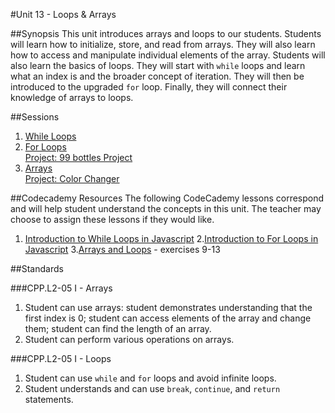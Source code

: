 #Unit 13 - Loops & Arrays

##Synopsis
This unit introduces arrays and loops to our students. Students will learn how to initialize, store, and read from arrays. They will also learn how to access and manipulate individual elements of the array. Students will also learn the basics of loops. They will start with ``while`` loops and learn what an index is and the broader concept of iteration. They will then be introduced to the upgraded ``for`` loop. Finally, they will connect their knowledge of arrays to loops.

##Sessions

1. [While Loops](sessions/1-while)
2. [For Loops](sessions/2-for)  
   [Project: 99 bottles Project](sessions/3-project-project-99bottles)
4. [Arrays](sessions/4-array)  
   [Project: Color Changer](sessions/5-project-colorChanger)

##Codecademy Resources
The following CodeCademy lessons correspond and will help student understand  the concepts in this unit. The teacher may choose to assign these lessons if they would like.

1. [Introduction to While Loops in Javascript](https://www.codecademy.com/courses/javascript-beginner-en-ASGIv/0/1?curriculum_id=506324b3a7dffd00020bf661)
2.[Introduction to For Loops in Javascript](https://www.codecademy.com/courses/javascript-beginner-en-NhsaT/0/1?curriculum_id=506324b3a7dffd00020bf661)
3.[Arrays and Loops](https://www.codecademy.com/courses/javascript-beginner-en-NhsaT/2/1?curriculum_id=502d635ceda910000200293b#!/exercises/0) - exercises 9-13

##Standards

###CPP.L2-05 I - Arrays
1. Student can use	arrays:	student	demonstrates	understanding	that	the	first	index	is	0;	student	can	access	elements	of	the array	and	change them;	student	can	find	the	length	of	an array.
2. Student can	perform	various	operations	on	arrays.

###CPP.L2-05 I - Loops
1. Student can	use	``while``	and	``for``	loops	and	avoid	infinite	loops.
2. Student understands	and	can	use	``break``,	``continue``,	and	``return``	statements.
